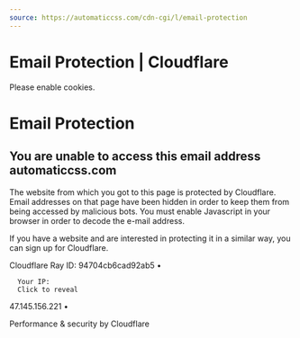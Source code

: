 ```yaml
---
source: https://automaticcss.com/cdn-cgi/l/email-protection
---
```


# Email Protection | Cloudflare

Please enable cookies.

# Email Protection

## You are unable to access this email address automaticcss.com

The website from which you got to this page is protected by Cloudflare. Email addresses on that page have been hidden in order to keep them from being accessed by malicious bots. You must enable Javascript in your browser in order to decode the e-mail address.

If you have a website and are interested in protecting it in a similar way, you can sign up for Cloudflare.

Cloudflare Ray ID: 94704cb6cad92ab5
•

      Your IP:
      Click to reveal
47.145.156.221
•

Performance & security by Cloudflare

